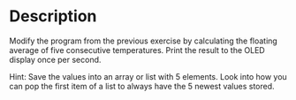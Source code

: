 # Description

Modify the program from the previous exercise by calculating the floating average of five consecutive
temperatures. Print the result to the OLED display once per second.

Hint: Save the values into an array or list with 5 elements. Look into how you can pop the first item of a list to
always have the 5 newest values stored.
